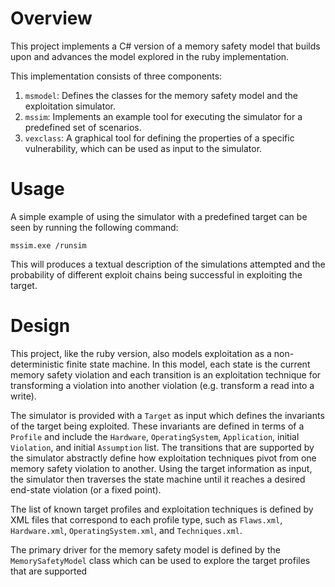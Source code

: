 # Overview

This project implements a C# version of a memory safety model that builds upon and advances the model explored in the ruby implementation.

This implementation consists of three components:

1. `msmodel`: Defines the classes for the memory safety model and the exploitation simulator.
2. `mssim`: Implements an example tool for executing the simulator for a predefined set of scenarios.
3. `vexclass`: A graphical tool for defining the properties of a specific vulnerability, which can be used as input to the simulator.

# Usage

A simple example of using the simulator with a predefined target can be seen by running the following command:

```
mssim.exe /runsim
```

This will produces a textual description of the simulations attempted and the probability of different exploit chains being successful in exploiting the target.

# Design

This project, like the ruby version, also models exploitation as a non-deterministic finite state machine. In this model, each state is the current memory safety violation and each transition is an exploitation technique for transforming a violation into another violation (e.g. transform a read into a write).

The simulator is provided with a `Target` as input which defines the invariants of the target being exploited. These invariants are defined in terms of a `Profile` and include the `Hardware`, `OperatingSystem`, `Application`, initial `Violation`, and initial `Assumption` list. The transitions that are supported by the simulator abstractly define how exploitation techniques pivot from one memory safety violation to another. Using the target information as input, the simulator then traverses the state machine until it reaches a desired end-state violation (or a fixed point).

The list of known target profiles and exploitation techniques is defined by XML files that correspond to each profile type, such as `Flaws.xml`, `Hardware.xml`, `OperatingSystem.xml`, and `Techniques.xml`.

The primary driver for the memory safety model is defined by the `MemorySafetyModel` class which can be used to explore the target profiles that are supported
